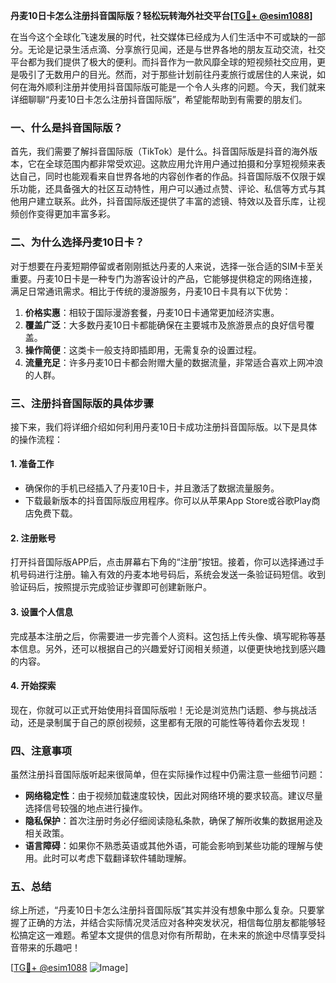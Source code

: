 **丹麦10日卡怎么注册抖音国际版？轻松玩转海外社交平台[[TG💪+ @esim1088](https://t.me/s/esim1088)]**

在当今这个全球化飞速发展的时代，社交媒体已经成为人们生活中不可或缺的一部分。无论是记录生活点滴、分享旅行见闻，还是与世界各地的朋友互动交流，社交平台都为我们提供了极大的便利。而抖音作为一款风靡全球的短视频社交应用，更是吸引了无数用户的目光。然而，对于那些计划前往丹麦旅行或居住的人来说，如何在海外顺利注册并使用抖音国际版可能是一个令人头疼的问题。今天，我们就来详细聊聊“丹麦10日卡怎么注册抖音国际版”，希望能帮助到有需要的朋友们。

### 一、什么是抖音国际版？

首先，我们需要了解抖音国际版（TikTok）是什么。抖音国际版是抖音的海外版本，它在全球范围内都非常受欢迎。这款应用允许用户通过拍摄和分享短视频来表达自己，同时也能观看来自世界各地的内容创作者的作品。抖音国际版不仅限于娱乐功能，还具备强大的社区互动特性，用户可以通过点赞、评论、私信等方式与其他用户建立联系。此外，抖音国际版还提供了丰富的滤镜、特效以及音乐库，让视频创作变得更加丰富多彩。

### 二、为什么选择丹麦10日卡？

对于想要在丹麦短期停留或者刚刚抵达丹麦的人来说，选择一张合适的SIM卡至关重要。丹麦10日卡是一种专门为游客设计的产品，它能够提供稳定的网络连接，满足日常通讯需求。相比于传统的漫游服务，丹麦10日卡具有以下优势：

1. **价格实惠**：相较于国际漫游套餐，丹麦10日卡通常更加经济实惠。
2. **覆盖广泛**：大多数丹麦10日卡都能确保在主要城市及旅游景点的良好信号覆盖。
3. **操作简便**：这类卡一般支持即插即用，无需复杂的设置过程。
4. **流量充足**：许多丹麦10日卡都会附赠大量的数据流量，非常适合喜欢上网冲浪的人群。

### 三、注册抖音国际版的具体步骤

接下来，我们将详细介绍如何利用丹麦10日卡成功注册抖音国际版。以下是具体的操作流程：

#### 1. 准备工作
- 确保你的手机已经插入了丹麦10日卡，并且激活了数据流量服务。
- 下载最新版本的抖音国际版应用程序。你可以从苹果App Store或谷歌Play商店免费下载。

#### 2. 注册账号
打开抖音国际版APP后，点击屏幕右下角的“注册”按钮。接着，你可以选择通过手机号码进行注册。输入有效的丹麦本地号码后，系统会发送一条验证码短信。收到验证码后，按照提示完成验证步骤即可创建新账户。

#### 3. 设置个人信息
完成基本注册之后，你需要进一步完善个人资料。这包括上传头像、填写昵称等基本信息。另外，还可以根据自己的兴趣爱好订阅相关频道，以便更快地找到感兴趣的内容。

#### 4. 开始探索
现在，你就可以正式开始使用抖音国际版啦！无论是浏览热门话题、参与挑战活动，还是录制属于自己的原创视频，这里都有无限的可能性等待着你去发现！

### 四、注意事项

虽然注册抖音国际版听起来很简单，但在实际操作过程中仍需注意一些细节问题：

- **网络稳定性**：由于视频加载速度较快，因此对网络环境的要求较高。建议尽量选择信号较强的地点进行操作。
- **隐私保护**：首次注册时务必仔细阅读隐私条款，确保了解所收集的数据用途及相关政策。
- **语言障碍**：如果你不熟悉英语或其他外语，可能会影响到某些功能的理解与使用。此时可以考虑下载翻译软件辅助理解。

### 五、总结

综上所述，“丹麦10日卡怎么注册抖音国际版”其实并没有想象中那么复杂。只要掌握了正确的方法，并结合实际情况灵活应对各种突发状况，相信每位朋友都能够轻松搞定这一难题。希望本文提供的信息对你有所帮助，在未来的旅途中尽情享受抖音带来的乐趣吧！

[[TG💪+ @esim1088](https://t.me/s/esim1088) ![Image](https://i.postimg.cc/4NQfJmqS/Snipaste-2025-05-13-00-14-12.png)]